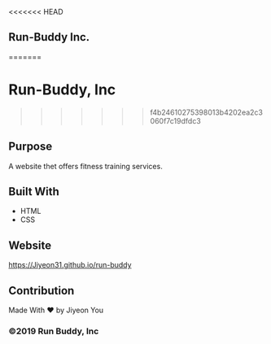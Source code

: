 <<<<<<< HEAD
## Run-Buddy Inc.
=======
# Run-Buddy, Inc
>>>>>>> f4b24610275398013b4202ea2c3060f7c19dfdc3

## Purpose

A website thet offers fitness training services.

## Built With
* HTML
* CSS

## Website
https://Jiyeon31.github.io/run-buddy

## Contribution
Made With ❤️ by Jiyeon You

### ©️2019 Run Buddy, Inc
